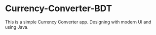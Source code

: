 # Currency-Converter-BDT
 This is a simple Currency Converter app. Designing with modern UI and using Java.
